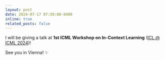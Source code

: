 ```yaml
---
layout: post
date: 2024-07-17 07:59:00-0400
inline: true
related_posts: false
---
```


I will be giving a talk at <b>1st ICML Workshop on In-Context Learning</b> (<a href="https://iclworkshop.github.io">ICL @ ICML 2024</a>)! 

See you in Vienna! :sparkles:

